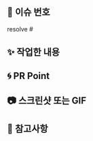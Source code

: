 ## 👀 이슈 번호
<!-- 관련 이슈를 적어주세요 -->
resolve #

## ✨ 작업한 내용
<!-- 작업한 내용을 적어주세요 -->


## 🌀 PR Point
<!-- 코드리뷰가 필요한 부분이 있다면 적어주세요 -->


## 📷 스크린샷 또는 GIF
<!-- <img src="" width="30%"> -->


## 🍰 참고사항
<!-- 참고할 사항이 있다면 적어주세요 -->
